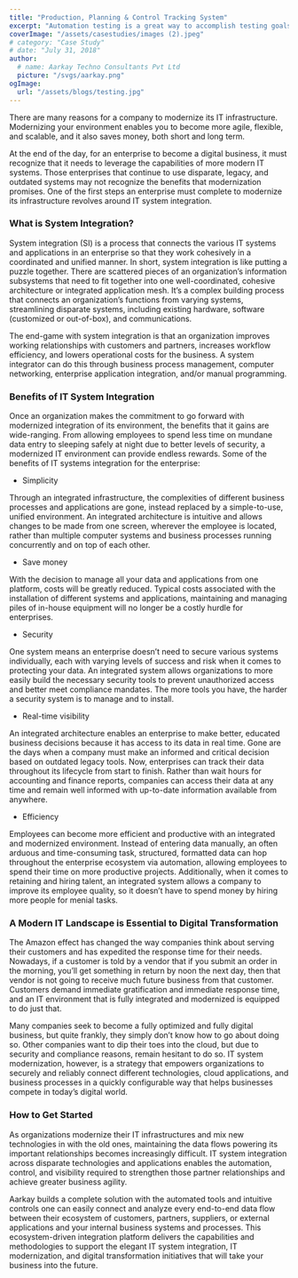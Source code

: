 ```yaml
---
title: "Production, Planning & Control Tracking System"
excerpt: "Automation testing is a great way to accomplish testing goals effectively with optimal usage of cost and time without compromising on quality."
coverImage: "/assets/casestudies/images (2).jpeg"
# category: "Case Study"
# date: "July 31, 2018"
author:
  # name: Aarkay Techno Consultants Pvt Ltd
  picture: "/svgs/aarkay.png"
ogImage:
  url: "/assets/blogs/testing.jpg"
---
```


There are many reasons for a company to modernize its IT infrastructure. Modernizing your environment enables you to become more agile, flexible, and scalable, and it also saves money, both short and long term.

At the end of the day, for an enterprise to become a digital business, it must recognize that it needs to leverage the capabilities of more modern IT systems. Those enterprises that continue to use disparate, legacy, and outdated systems may not recognize the benefits that modernization promises. One of the first steps an enterprise must complete to modernize its infrastructure revolves around IT system integration.

### What is System Integration?

System integration (SI) is a process that connects the various IT systems and applications in an enterprise so that they work cohesively in a coordinated and unified manner. In short, system integration is like putting a puzzle together. There are scattered pieces of an organization’s information subsystems that need to fit together into one well-coordinated, cohesive architecture or integrated application mesh. It’s a complex building process that connects an organization’s functions from varying systems, streamlining disparate systems, including existing hardware, software (customized or out-of-box), and communications.

The end-game with system integration is that an organization improves working relationships with customers and partners, increases workflow efficiency, and lowers operational costs for the business. A system integrator can do this through business process management, computer networking, enterprise application integration, and/or manual programming.

### Benefits of IT System Integration

Once an organization makes the commitment to go forward with modernized integration of its environment, the benefits that it gains are wide-ranging. From allowing employees to spend less time on mundane data entry to sleeping safely at night due to better levels of security, a modernized IT environment can provide endless rewards. Some of the benefits of IT systems integration for the enterprise:

- Simplicity

Through an integrated infrastructure, the complexities of different business processes and applications are gone, instead replaced by a simple-to-use, unified environment. An integrated architecture is intuitive and allows changes to be made from one screen, wherever the employee is located, rather than multiple computer systems and business processes running concurrently and on top of each other.

- Save money

With the decision to manage all your data and applications from one platform, costs will be greatly reduced. Typical costs associated with the installation of different systems and applications, maintaining and managing piles of in-house equipment will no longer be a costly hurdle for enterprises.

- Security

One system means an enterprise doesn’t need to secure various systems individually, each with varying levels of success and risk when it comes to protecting your data. An integrated system allows organizations to more easily build the necessary security tools to prevent unauthorized access and better meet compliance mandates. The more tools you have, the harder a security system is to manage and to install.

- Real-time visibility

An integrated architecture enables an enterprise to make better, educated business decisions because it has access to its data in real time. Gone are the days when a company must make an informed and critical decision based on outdated legacy tools. Now, enterprises can track their data throughout its lifecycle from start to finish. Rather than wait hours for accounting and finance reports, companies can access their data at any time and remain well informed with up-to-date information available from anywhere.

- Efficiency

Employees can become more efficient and productive with an integrated and modernized environment. Instead of entering data manually, an often arduous and time-consuming task, structured, formatted data can hop throughout the enterprise ecosystem via automation, allowing employees to spend their time on more productive projects. Additionally, when it comes to retaining and hiring talent, an integrated system allows a company to improve its employee quality, so it doesn’t have to spend money by hiring more people for menial tasks.

### A Modern IT Landscape is Essential to Digital Transformation

The Amazon effect has changed the way companies think about serving their customers and has expedited the response time for their needs. Nowadays, if a customer is told by a vendor that if you submit an order in the morning, you’ll get something in return by noon the next day, then that vendor is not going to receive much future business from that customer. Customers demand immediate gratification and immediate response time, and an IT environment that is fully integrated and modernized is equipped to do just that.

Many companies seek to become a fully optimized and fully digital business, but quite frankly, they simply don’t know how to go about doing so. Other companies want to dip their toes into the cloud, but due to security and compliance reasons, remain hesitant to do so. IT system modernization, however, is a strategy that empowers organizations to securely and reliably connect different technologies, cloud applications, and business processes in a quickly configurable way that helps businesses compete in today’s digital world.

### How to Get Started

As organizations modernize their IT infrastructures and mix new technologies in with the old ones, maintaining the data flows powering its important relationships becomes increasingly difficult. IT system integration across disparate technologies and applications enables the automation, control, and visibility required to strengthen those partner relationships and achieve greater business agility.

Aarkay builds a complete solution with the automated tools and intuitive controls one can easily connect and analyze every end-to-end data flow between their ecosystem of customers, partners, suppliers, or external applications and your internal business systems and processes. This ecosystem-driven integration platform delivers the capabilities and methodologies to support the elegant IT system integration, IT modernization, and digital transformation initiatives that will take your business into the future.
